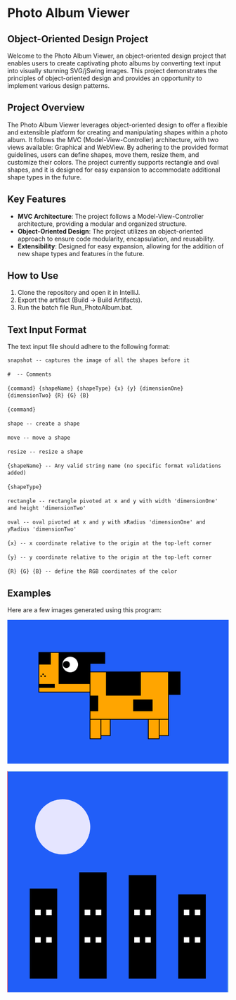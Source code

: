 # Photo Album Viewer

## Object-Oriented Design Project

Welcome to the Photo Album Viewer, an object-oriented design project that enables users to create captivating photo albums by converting text input into visually stunning SVG/jSwing images. This project demonstrates the principles of object-oriented design and provides an opportunity to implement various design patterns.

## Project Overview

The Photo Album Viewer leverages object-oriented design to offer a flexible and extensible platform for creating and manipulating shapes within a photo album. It follows the MVC (Model-View-Controller) architecture, with two views available: Graphical and WebView. By adhering to the provided format guidelines, users can define shapes, move them, resize them, and customize their colors. The project currently supports rectangle and oval shapes, and it is designed for easy expansion to accommodate additional shape types in the future.

## Key Features

- **MVC Architecture**: The project follows a Model-View-Controller architecture, providing a modular and organized structure.
- **Object-Oriented Design**: The project utilizes an object-oriented approach to ensure code modularity, encapsulation, and reusability.
- **Extensibility**: Designed for easy expansion, allowing for the addition of new shape types and features in the future.

## How to Use

1. Clone the repository and open it in IntelliJ.
2. Export the artifact (Build -> Build Artifacts).
3. Run the batch file Run_PhotoAlbum.bat.

## Text Input Format

The text input file should adhere to the following format:

```
snapshot -- captures the image of all the shapes before it

#  -- Comments

{command} {shapeName} {shapeType} {x} {y} {dimensionOne} {dimensionTwo} {R} {G} {B}

{command}

shape -- create a shape

move -- move a shape

resize -- resize a shape

{shapeName} -- Any valid string name (no specific format validations added)

{shapeType}

rectangle -- rectangle pivoted at x and y with width 'dimensionOne' and height 'dimensionTwo'

oval -- oval pivoted at x and y with xRadius 'dimensionOne' and yRadius 'dimensionTwo'

{x} -- x coordinate relative to the origin at the top-left corner

{y} -- y coordinate relative to the origin at the top-left corner

{R} {G} {B} -- define the RGB coordinates of the color
```

## Examples

Here are a few images generated using this program:

![Dog](Images/Dog.png)

![Buildings](Images/Buildings.png)